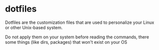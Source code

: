 # dotfiles

Dotfiles are the customization files that are used to personalize your Linux or other Unix-based system.

Do not apply them on your system before reading the commands, there some things (like dirs, packages) that won't exist on your OS
